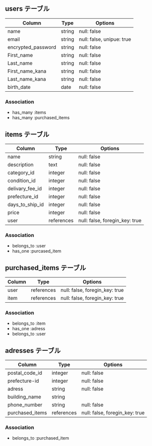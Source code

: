 ## users テーブル

| Column             | Type   | Options                   |
| ------------------ | ------ | ------------------------- |
| name               | string | null: false               |
| email              | string | null: false, unipue: true |
| encrypted_password | string | null: false               |
| First_name         | string | null: false               |
| Last_name          | string | null: false               |
| First_name_kana    | string | null: false               |
| Last_name_kana     | string | null: false               |
| birth_date         | date   | null: false               |

### Association
- has_many :items
- has_many :purchased_items



## items テーブル

| Column          | Type       | Options                        |
| --------------- | ---------- | ------------------------------ |
| name            | string     | null: false                    |
| description     | text       | null: false                    |
| category_id     | integer    | null: false                    |
| condition_id    | integer    | null: false                    |
| delivary_fee_id | integer    | null: false                    |
| prefecture_id   | integer    | null: false                    |
| days_to_ship_id | integer    | null: false                    |
| price           | integer    | null: false                    |
| user            | references | null: false, foregin_key: true |

### Association
- belongs_to :user
- has_one :purcased_item


## purchased_items テーブル

| Column    | Type       | Options                        |
| --------- | ---------- | ------------------------------ |
| user      | references | null: false, foregin_key: true |
| item      | references | null: false, foregin_key: true |

### Association
- belongs_to :item
- has_one :adress
- belongs_to :user


## adresses テーブル

| Column             | Type       | Options                        |
| ------------------ | ---------- | ------------------------------ |
| postal_code_id     | integer    | null: false                    |
| prefecture-id      | integer    | null: false                    |
| adress             | string     | null: false                    |
| building_name      | string     |                     |
| phone_number       | string     | null: false                    |
| purchased_items    | references | null: false, foregin_key: true |

### Association
- belongs_to :purchased_item

